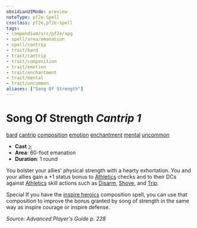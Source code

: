 ```yaml
---
obsidianUIMode: preview
noteType: pf2e-Spell
cssclass: pf2e,pf2e-spell
tags:
- compendium/src/pf2e/apg
- spell/area/emanation
- spell/cantrip
- trait/bard
- trait/cantrip
- trait/composition
- trait/emotion
- trait/enchantment
- trait/mental
- trait/uncommon
aliases: ["Song Of Strength"]
---
```

# Song Of Strength *Cantrip 1*   
[bard](rules/traits/bard.md "Bard Class Trait")  [cantrip](rules/traits/cantrip.md "Cantrip Spell Trait")  [composition](rules/traits/composition.md "Composition Spell Trait")  [emotion](rules/traits/emotion.md "Emotion Effect Trait")  [enchantment](rules/traits/enchantment.md "Enchantment School Trait")  [mental](rules/traits/mental.md "Mental Effect Trait")  [uncommon](rules/traits/uncommon.md "Uncommon Rarity Trait")  

- **Cast** [>](rules/core-rulebook/chapter-9-playing-the-game.md#Actions "Single Action") 
- **Area**: 60-foot emanation
- **Duration**: 1 round

You bolster your allies' physical strength with a hearty exhortation. You and your allies gain a +1 status bonus to [Athletics](compendium/skills.md#Athletics) checks and to their DCs against [Athletics](compendium/skills.md#Athletics) skill actions such as [Disarm](rules/actions/disarm.md), [Shove](rules/actions/shove.md), and [Trip](rules/actions/trip.md).

Special If you have the [inspire heroics](compendium/spells/inspire-heroics.md) composition spell, you can use that composition to improve the bonus granted by song of strength in the same way as inspire courage or inspire defense.

*Source: Advanced Player's Guide p. 228*